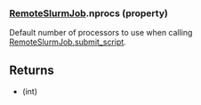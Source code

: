 ### [RemoteSlurmJob](RemoteSlurmJob.md).nprocs (property)




Default number of processors to use when calling [RemoteSlurmJob.submit_script](RemoteSlurmJob.submit_script.md).

Returns
---------
* (int)

